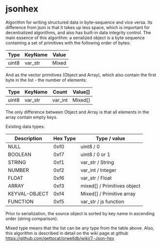 # jsonhex
Algorithm for writing structured data in byte-sequence and vice versa. Its difference from json is that it takes up less space, which is important for decentralized algorithms, and also has built-in data integrity control.
The main essence of this algorithm: a serialized object is a byte sequence containing a set of primitives with the following order of bytes:



| Type | KeyName | Value |
| -      | -   |-     |
|    uint8      |     var_str    |  Mixed  |


And as the vector primitives (Object and Array), which also contain the first byte in the list - the number of elements:

| Type | KeyName | Count | Value[] |
| -      | -   |- |-    |
|    uint8      |   var_str |  var_int  |  Mixed[]  |

The only difference between Object and Array is that all elements in the array contain empty keys.

Existing data types:

| Description |	Hex	Type |	Type / value |
|-   |- |- |
|NULL |	0xf0 |	uint8 / 0 |
|BOOLEAN |	0xf7 |	uint8 / 0 or 1 |
|STRING |	0xf1 |	var_str /	String |
|NUMBER |	0xf2 |	var_int	/ Integer |
|FLOAT |	0xf6 |	var_str /	Float |
|ARRAY |	0xf3 |	mixed[] /	Primitives object |
|KEYVAL-OBJECT |	0xf4 |	Mixed[] /	Primitive array |
|FUNCTION |	0xf5 |	var_str / js function |


Prior to serialization, the source object is sorted by key name in ascending order (string comparison).

Mixed type means that the list can be any type from the table above.
Also, this algorithm is described in detail on the wiki page at github https://github.com/gettocat/orwelldb/wiki/7.-Json-hex
